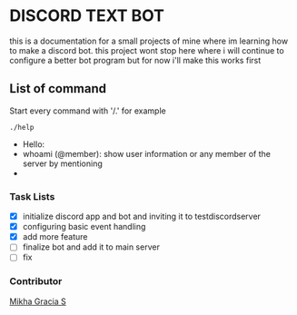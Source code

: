 # DISCORD TEXT BOT
this is a documentation for a small projects of mine where im learning how to make a discord bot.
this project wont stop here where i will continue to configure a better bot program but for now i'll make this works first


## List of command
Start every command with '/.' for example
```
./help
```

- Hello: 
- whoami (@member): show user information or any member of the server by mentioning
- 

### Task Lists
- [x] initialize discord app and bot and inviting it to testdiscordserver
- [X] configuring basic event handling
- [X] add more feature
- [ ] finalize bot and add it to main server
- [ ] fix

### Contributor

[Mikha Gracia S](https://github.com/michaelgrace72)
[]()